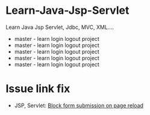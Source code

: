 # Learn-Java-Jsp-Servlet
Learn Java Jsp Servlet, Jdbc, MVC, XML....
- master - learn login logout project
- master - learn login logout project
- master - learn login logout project
- master - learn login logout project
- master - learn login logout project
# Issue link fix
- JSP, Servlet: [Block form submission on page reload](https://stackoverflow.com/questions/1317486/how-to-avoid-resubmit-in-jsp-when-refresh)
